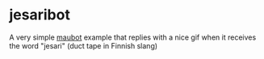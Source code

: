 # jesaribot
A very simple [maubot](https://github.com/maubot/maubot) example that replies
with a nice gif when it receives the word "jesari" (duct tape in Finnish slang)
